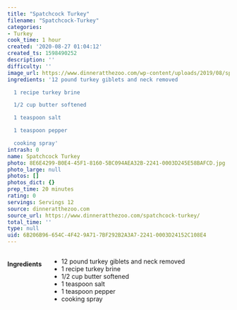 ```yaml
---
title: "Spatchcock Turkey"
filename: "Spatchcock-Turkey"
categories:
- Turkey
cook_time: 1 hour
created: '2020-08-27 01:04:12'
created_ts: 1598490252
description: ''
difficulty: ''
image_url: https://www.dinneratthezoo.com/wp-content/uploads/2019/08/spatchcock-turkey-200x300.jpg
ingredients: '12 pound turkey giblets and neck removed

  1 recipe turkey brine

  1/2 cup butter softened

  1 teaspoon salt

  1 teaspoon pepper

  cooking spray'
intrash: 0
name: Spatchcock Turkey
photo: 8E6E4299-B0E4-45F1-8160-5BC094AEA32B-2241-0003D245E58BAFCD.jpg
photo_large: null
photos: []
photos_dict: {}
prep_time: 20 minutes
rating: 0
servings: Servings 12
source: dinneratthezoo.com
source_url: https://www.dinneratthezoo.com/spatchcock-turkey/
total_time: ''
type: null
uid: 6B206B96-654C-4F42-9A71-7BF292B2A3A7-2241-0003D24152C108E4
---
```

<div class="large-8 medium-7 columns" id="writeup">	</div><!-- #writeup -->
</div><!-- #row-one -->
<div class="row" id="row-two">	<div class="medium-4 small-5 columns"><h4 id="ingredients">Ingredients</h4><div class="box box-ingredients content"><ul>
<li>12 pound turkey giblets and neck removed</li>
<li>1 recipe turkey brine</li>
<li>1/2 cup butter softened</li>
<li>1 teaspoon salt</li>
<li>1 teaspoon pepper</li>
<li>cooking spray</li>
</ul>
</div>	</div>	<div class="medium-6 small-7 columns">	</div>